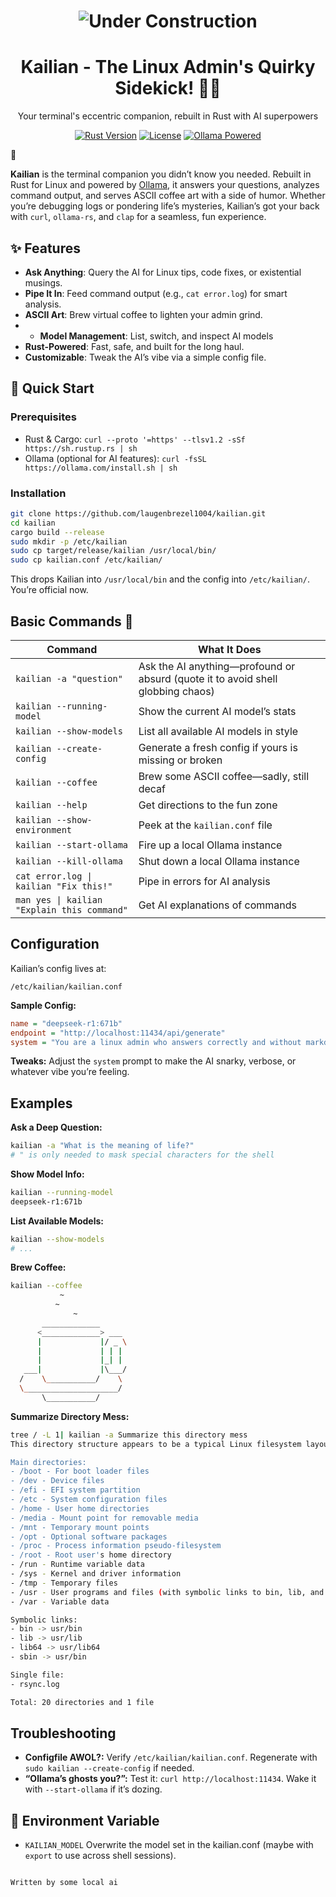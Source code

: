 <h1 align="center">
  <img src="https://img.shields.io/badge/🚧-STILL UNDER CONSTRUCTION-orange?style=for-the-badge" alt="Under Construction">
</h1>

<div align="center">
  <h1>Kailian - The Linux Admin's Quirky Sidekick! 🤖🎉</h1>
  <p>Your terminal's eccentric companion, rebuilt in Rust with AI superpowers</p>

[![Rust Version](https://img.shields.io/badge/rust-1.70+-blue.svg)](https://www.rust-lang.org/)
[![License](https://img.shields.io/badge/license-GPLv3-blue)](LICENSE)
[![Ollama Powered](https://img.shields.io/badge/powered_by-Ollama-FF6C37)](https://ollama.com)
</div>🎉

**Kailian** is the terminal companion you didn’t know you needed. Rebuilt in Rust for Linux and powered by [Ollama](https://ollama.com/), it answers your questions, analyzes command output, and serves ASCII coffee art with a side of humor. Whether you’re debugging logs or pondering life’s mysteries, Kailian’s got your back with `curl`, `ollama-rs`, and `clap` for a seamless, fun experience.

## ✨ Features
- **Ask Anything**: Query the AI for Linux tips, code fixes, or existential musings.
- **Pipe It In**: Feed command output (e.g., `cat error.log`) for smart analysis.
- **ASCII Art**: Brew virtual coffee to lighten your admin grind.
- - **Model Management**: List, switch, and inspect AI models
- **Rust-Powered**: Fast, safe, and built for the long haul.
- **Customizable**: Tweak the AI’s vibe via a simple config file.


## 🚀 Quick Start

### Prerequisites
- Rust & Cargo: `curl --proto '=https' --tlsv1.2 -sSf https://sh.rustup.rs | sh`
- Ollama (optional for AI features): `curl -fsSL https://ollama.com/install.sh | sh`

### Installation
```bash
git clone https://github.com/laugenbrezel1004/kailian.git
cd kailian
cargo build --release
sudo mkdir -p /etc/kailian
sudo cp target/release/kailian /usr/local/bin/
sudo cp kailian.conf /etc/kailian/
```
This drops Kailian into `/usr/local/bin` and the config into `/etc/kailian/`. You’re official now.

## Basic Commands 🔧

| Command                                     | What It Does                                      |
|---------------------------------------------|---------------------------------------------------|
| `kailian -a "question"`                       | Ask the AI anything—profound or absurd (quote it to avoid shell globbing chaos) |
| `kailian --running-model`                   | Show the current AI model’s stats                 |
| `kailian --show-models`                     | List all available AI models in style           |
| `kailian --create-config`                   | Generate a fresh config if yours is missing or broken |
| `kailian --coffee`                          | Brew some ASCII coffee—sadly, still decaf        |
| `kailian --help`                            | Get directions to the fun zone                   |
| `kailian --show-environment`                | Peek at the `kailian.conf` file                 |
| `kailian --start-ollama`                    | Fire up a local Ollama instance                  |
| `kailian --kill-ollama`                     | Shut down a local Ollama instance                 |
| `cat error.log \| kailian "Fix this!"`      | Pipe in errors for AI analysis | 
| `man yes \| kailian "Explain this command"` | Get AI explanations of commands |

## Configuration

Kailian’s config lives at:

`/etc/kailian/kailian.conf`

**Sample Config:**

```ini
name = "deepseek-r1:671b"
endpoint = "http://localhost:11434/api/generate"
system = "You are a linux admin who answers correctly and without markdown"
```

**Tweaks:** Adjust the `system` prompt to make the AI snarky, verbose, or whatever vibe you’re feeling.

## Examples

**Ask a Deep Question:**

```bash
kailian -a "What is the meaning of life?"
# " is only needed to mask special characters for the shell
```

**Show Model Info:**

```bash
kailian --running-model
deepseek-r1:671b
```

**List Available Models:**

```bash
kailian --show-models
# ...
```

**Brew Coffee:**

```bash
kailian --coffee
           ~      
          ~    
              ~      
       _____________
      <_____________> ___
      |             |/ _ \
      |             | | |
      |             |_| |
   ___|             |\___/
  /    \___________/    \
  \_____________________/
       \___________/

```

**Summarize Directory Mess:**

```bash
tree / -L 1| kailian -a Summarize this directory mess
This directory structure appears to be a typical Linux filesystem layout with some symbolic links. Here's the summary:

Main directories:
- /boot - For boot loader files
- /dev - Device files
- /efi - EFI system partition
- /etc - System configuration files
- /home - User home directories
- /media - Mount point for removable media
- /mnt - Temporary mount points
- /opt - Optional software packages
- /proc - Process information pseudo-filesystem
- /root - Root user's home directory
- /run - Runtime variable data
- /sys - Kernel and driver information
- /tmp - Temporary files
- /usr - User programs and files (with symbolic links to bin, lib, and lib64)
- /var - Variable data

Symbolic links:
- bin -> usr/bin
- lib -> usr/lib
- lib64 -> usr/lib64
- sbin -> usr/bin

Single file:
- rsync.log

Total: 20 directories and 1 file

```

## Troubleshooting

* **Configfile AWOL?:** Verify `/etc/kailian/kailian.conf`. Regenerate with `sudo kailian --create-config` if needed.
* **“Ollama’s ghosts you?”:** Test it: `curl http://localhost:11434`. Wake it with `--start-ollama` if it’s dozing.

## 🌿 Environment Variable
* `KAILIAN_MODEL` Overwrite the model set in the kailian.conf (maybe with `export` to use across shell sessions).
```

Written by some local ai